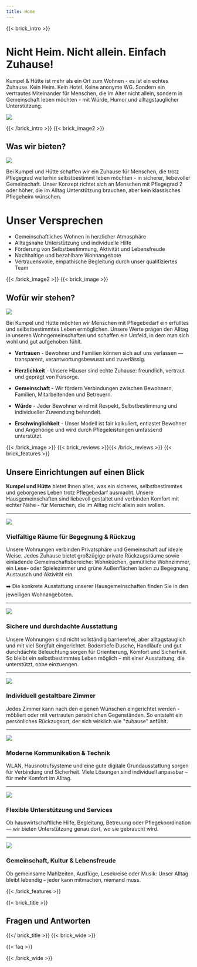 ```yaml
---
title: Home
---
```

{{< brick_intro >}}

# Nicht Heim. Nicht allein. Einfach Zuhause!

Kumpel & Hütte ist mehr als ein Ort zum Wohnen - es ist ein echtes Zuhause. Kein Heim. Kein Hotel. Keine anonyme WG. Sondern ein vertrautes Miteinander für Menschen, die im Alter nicht allein, sondern in Gemeinschaft leben möchten - mit Würde, Humor und alltagstauglicher Unterstützung.

![](/uploads/illustrations/cuate/home/1.jpg)

{{< /brick_intro >}}
{{< brick_image2 >}}

## Was wir bieten?

![](/uploads/illustrations/cuate/home/3.jpg)

Bei Kumpel und Hütte schaffen wir ein Zuhause für Menschen, die trotz Pflegegrad weiterhin selbstbestimmt leben möchten - in sicherer, liebevoller Gemeinschaft. Unser Konzept richtet sich an Menschen mit Pflegegrad 2 oder höher, die im Alltag Unterstützung brauchen, aber kein klassisches Pflegeheim wünschen.

# Unser Versprechen
- Gemeinschaftliches Wohnen in herzlicher Atmosphäre
- Alltagsnahe Unterstützung und individuelle Hilfe
- Förderung von Selbstbestimmung, Aktivität und Lebensfreude
- Nachhaltige und bezahlbare Wohnangebote
- Vertrauensvolle, empathische Begleitung durch unser qualifiziertes Team


{{< /brick_image2 >}}
{{< brick_image >}}

## Wofür wir stehen?

![](/uploads/illustrations/cuate/home/4.jpg)

Bei Kumpel und Hütte möchten wir Menschen mit Pflegebedarf ein erfülltes und selbstbestimmtes Leben ermöglichen. Unsere Werte prägen den Alltag in unseren Wohngemeinschaften und schaffen ein Umfeld, in dem man sich wohl und gut aufgehoben fühlt.

- **Vertrauen** - Bewohner und Familien können sich auf uns verlassen — transparent, verantwortungsbewusst und zuverlässig.

- **Herzlichkeit** - Unsere Häuser sind echte Zuhause: freundlich, vertraut und geprägt von Fürsorge.

- **Gemeinschaft** - Wir fördern Verbindungen zwischen Bewohnern, Familien, Mitarbeitenden und Betreuern.

- **Würde** - Jeder Bewohner wird mit Respekt, Selbstbestimmung und individueller Zuwendung behandelt.

- **Erschwinglichkeit** - Unser Modell ist fair kalkuliert, entlastet Bewohner und Angehörige und wird durch Pflegeleistungen umfassend unterstützt.


{{< /brick_image >}}
{{< brick_reviews >}}{{< /brick_reviews >}}
{{< brick_features >}}

## Unsere Einrichtungen auf einen Blick

**Kumpel und Hütte** bietet Ihnen alles, was ein sicheres, selbstbestimmtes und geborgenes Leben trotz Pflegebedarf ausmacht. Unsere Hausgemeinschaften sind liebevoll gestaltet und verbinden Komfort mit echter Nähe - für Menschen, die im Alltag nicht allein sein wollen.

---

![](/img/icons/material-symbols/200/rounded/auto_awesome_mosaic.svg)
### Vielfältige Räume für Begegnung & Rückzug

Unsere Wohnungen verbinden Privatsphäre und Gemeinschaft auf ideale Weise.
Jedes Zuhause bietet großzügige private Rückzugsräume sowie einladende Gemeinschaftsbereiche:
Wohnküchen, gemütliche Wohnzimmer, ein Lese- oder Spielezimmer und grüne Außenflächen laden zu Begegnung, Austausch und Aktivität ein.

➡️ Die konkrete Ausstattung unserer Hausgemeinschaften finden Sie in den jeweiligen Wohnangeboten.

---

![](/img/icons/material-symbols/200/rounded/performance_max.svg)
### Sichere und durchdachte Ausstattung

Unsere Wohnungen sind nicht vollständig barrierefrei, aber alltagstauglich und mit viel Sorgfalt eingerichtet.
Bodentiefe Dusche, Handläufe und gut durchdachte Beleuchtung sorgen für Orientierung, Komfort und Sicherheit.
So bleibt ein selbstbestimmtes Leben möglich – mit einer Ausstattung, die unterstützt, ohne einzuengen.

---

![](/img/icons/material-symbols/200/rounded/design_services.svg)
### Individuell gestaltbare Zimmer

Jedes Zimmer kann nach den eigenen Wünschen eingerichtet werden - möbliert oder mit vertrauten persönlichen Gegenständen. So entsteht ein persönliches Rückzugsort, der sich wirklich wie "zuhause" anfühlt.

---

![](/img/icons/material-symbols/200/rounded/devices.svg)
### Moderne Kommunikation & Technik

WLAN, Hausnotrufsysteme und eine gute digitale Grundausstattung sorgen für Verbindung und Sicherheit.
Viele Lösungen sind individuell anpassbar – für mehr Komfort im Alltag.

---

![](/img/icons/material-symbols/200/rounded/timer.svg)
### Flexible Unterstützung und Services

Ob hauswirtschaftliche Hilfe, Begleitung, Betreuung oder Pflegekoordination — wir bieten Unterstützung genau dort, wo sie gebraucht wird.

---

![](/img/icons/material-symbols/200/rounded/auto_fix.svg)
### Gemeinschaft, Kultur & Lebensfreude

Ob gemeinsame Mahlzeiten, Ausflüge, Lesekreise oder Musik:
Unser Alltag bleibt lebendig – jeder kann mitmachen, niemand muss.

{{< /brick_features >}}


{{< brick_title >}}
## Fragen und Antworten

{{</ brick_title >}}
{{< brick_wide >}}

{{< faq >}}

{{< /brick_wide >}}